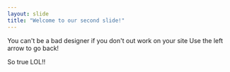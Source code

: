 ```yaml
---
layout: slide
title: "Welcome to our second slide!"
---
```

You can't be a bad designer if you don't out work on your site
Use the left arrow to go back!

So true LOL!!
